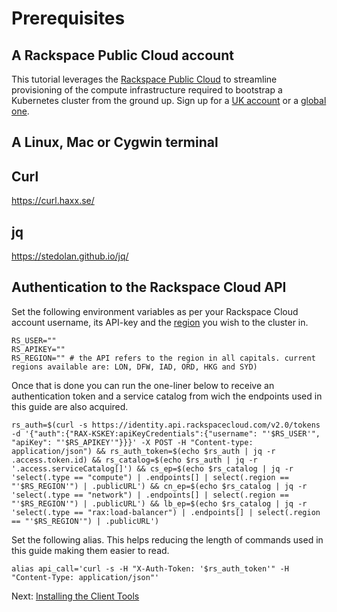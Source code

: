 # Prerequisites

## A Rackspace Public Cloud account

This tutorial leverages the [Rackspace Public Cloud](https://www.rackspace.com/openstack/public) to streamline provisioning of the compute infrastructure required to bootstrap a Kubernetes cluster from the ground up. Sign up for a [UK account](https://cart.rackspace.com/en-gb/cloud) or a [global one](https://cart.rackspace.com/cloud).

## A Linux, Mac or Cygwin terminal

## Curl
https://curl.haxx.se/

## jq
https://stedolan.github.io/jq/

## Authentication to the Rackspace Cloud API

Set the following environment variables as per your Rackspace Cloud account username, its API-key and the [region](https://support.rackspace.com/how-to/about-regions) you wish to the cluster in.

```
RS_USER=""
RS_APIKEY=""
RS_REGION="" # the API refers to the region in all capitals. current regions available are: LON, DFW, IAD, ORD, HKG and SYD)
```

Once that is done you can run the one-liner below to receive an authentication token and a service catalog from wich the endpoints used in this guide are also acquired.

```
rs_auth=$(curl -s https://identity.api.rackspacecloud.com/v2.0/tokens -d '{"auth":{"RAX-KSKEY:apiKeyCredentials":{"username": "'$RS_USER'", "apiKey": "'$RS_APIKEY'"}}}' -X POST -H "Content-type: application/json") && rs_auth_token=$(echo $rs_auth | jq -r .access.token.id) && rs_catalog=$(echo $rs_auth | jq -r '.access.serviceCatalog[]') && cs_ep=$(echo $rs_catalog | jq -r 'select(.type == "compute") | .endpoints[] | select(.region == "'$RS_REGION'") | .publicURL') && cn_ep=$(echo $rs_catalog | jq -r 'select(.type == "network") | .endpoints[] | select(.region == "'$RS_REGION'") | .publicURL') && lb_ep=$(echo $rs_catalog | jq -r 'select(.type == "rax:load-balancer") | .endpoints[] | select(.region == "'$RS_REGION'") | .publicURL')
```

Set the following alias. This helps reducing the length of commands used in this guide making them easier to read.

```
alias api_call='curl -s -H "X-Auth-Token: '$rs_auth_token'" -H "Content-Type: application/json"'
```

Next: [Installing the Client Tools](02-client-tools.md)

